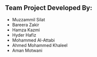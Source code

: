 ## Team Project Developed By:
+ Muzzammil Silat 
+ Bareera Zakir
+ Hamza Kazmi
+ Hyder Hafiz
+ Mohammed Al-Attabi
+ Ahmed Mohammed Khaleel
+ Aman Motwani